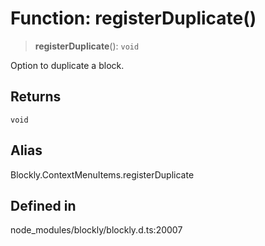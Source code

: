# Function: registerDuplicate()

> **registerDuplicate**(): `void`

Option to duplicate a block.

## Returns

`void`

## Alias

Blockly.ContextMenuItems.registerDuplicate

## Defined in

node_modules/blockly/blockly.d.ts:20007
